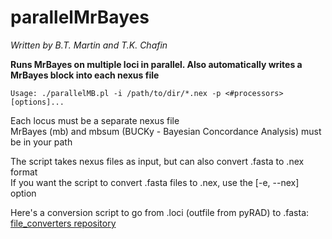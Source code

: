 # parallelMrBayes
*Written by B.T. Martin and T.K. Chafin*

**Runs MrBayes on multiple loci in parallel. Also automatically writes a MrBayes block into each nexus file**

`Usage: ./parallelMB.pl -i /path/to/dir/*.nex -p <#processors> [options]...`

Each locus must be a separate nexus file  
MrBayes (mb) and mbsum (BUCKy - Bayesian Concordance Analysis) must be in your path  

The script takes nexus files as input, but can also convert .fasta to .nex format  
If you want the script to convert .fasta files to .nex, use the [-e, --nex] option  

Here's a conversion script to go from .loci (outfile from pyRAD) to .fasta: [file_converters repository](https://github.com/btmartin721/file_converters/blob/master/loci2phylip.py)  

